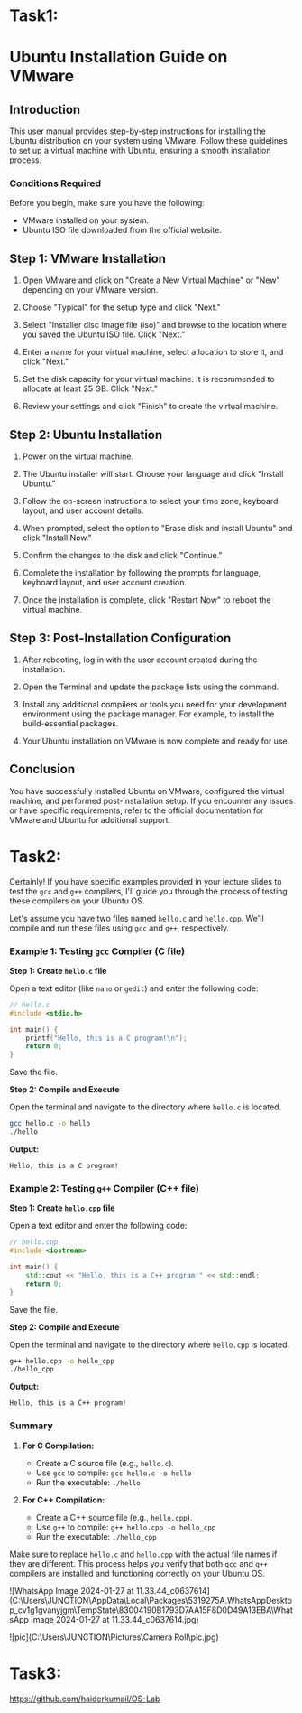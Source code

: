 # Task1:

# Ubuntu Installation Guide on VMware

## Introduction

This user manual provides step-by-step instructions for installing the Ubuntu distribution on your system using VMware. Follow these guidelines to set up a virtual machine with Ubuntu, ensuring a smooth installation process.

### Conditions Required

Before you begin, make sure you have the following:

- VMware installed on your system.
- Ubuntu ISO file downloaded from the official website.

## Step 1: VMware Installation

1. Open VMware and click on "Create a New Virtual Machine" or "New" depending on your VMware version.

2. Choose "Typical" for the setup type and click "Next."

3. Select "Installer disc image file (iso)" and browse to the location where you saved the Ubuntu ISO file. Click "Next."

4. Enter a name for your virtual machine, select a location to store it, and click "Next."

5. Set the disk capacity for your virtual machine. It is recommended to allocate at least 25 GB. Click "Next."

6. Review your settings and click "Finish" to create the virtual machine.

## Step 2: Ubuntu Installation

1. Power on the virtual machine.

2. The Ubuntu installer will start. Choose your language and click "Install Ubuntu."

3. Follow the on-screen instructions to select your time zone, keyboard layout, and user account details.

4. When prompted, select the option to "Erase disk and install Ubuntu" and click "Install Now."

5. Confirm the changes to the disk and click "Continue."

6. Complete the installation by following the prompts for language, keyboard layout, and user account creation.

7. Once the installation is complete, click "Restart Now" to reboot the virtual machine.

## Step 3: Post-Installation Configuration

1. After rebooting, log in with the user account created during the installation.

2. Open the Terminal and update the package lists using the command.
   
3. Install any additional compilers or tools you need for your development environment using the package manager. For example, to install the build-essential packages.
   
4. Your Ubuntu installation on VMware is now complete and ready for use.

## Conclusion

You have successfully installed Ubuntu on VMware, configured the virtual machine, and performed post-installation setup. If you encounter any issues or have specific requirements, refer to the official documentation for VMware and Ubuntu for additional support.

# Task2:

Certainly! If you have specific examples provided in your lecture slides to test the `gcc` and `g++` compilers, I'll guide you through the process of testing these compilers on your Ubuntu OS.

Let's assume you have two files named `hello.c` and `hello.cpp`. We'll compile and run these files using `gcc` and `g++`, respectively.

### Example 1: Testing `gcc` Compiler (C file)

**Step 1: Create `hello.c` file**

Open a text editor (like `nano` or `gedit`) and enter the following code:

```c
// hello.c
#include <stdio.h>

int main() {
    printf("Hello, this is a C program!\n");
    return 0;
}
```

Save the file.

**Step 2: Compile and Execute**

Open the terminal and navigate to the directory where `hello.c` is located.

```bash
gcc hello.c -o hello
./hello
```

**Output:**
```
Hello, this is a C program!
```

### Example 2: Testing `g++` Compiler (C++ file)

**Step 1: Create `hello.cpp` file**

Open a text editor and enter the following code:

```cpp
// hello.cpp
#include <iostream>

int main() {
    std::cout << "Hello, this is a C++ program!" << std::endl;
    return 0;
}
```

Save the file.

**Step 2: Compile and Execute**

Open the terminal and navigate to the directory where `hello.cpp` is located.

```bash
g++ hello.cpp -o hello_cpp
./hello_cpp
```

**Output:**
```
Hello, this is a C++ program!
```

### Summary

1. **For C Compilation:**
   - Create a C source file (e.g., `hello.c`).
   - Use `gcc` to compile: `gcc hello.c -o hello`
   - Run the executable: `./hello`

2. **For C++ Compilation:**
   - Create a C++ source file (e.g., `hello.cpp`).
   - Use `g++` to compile: `g++ hello.cpp -o hello_cpp`
   - Run the executable: `./hello_cpp`

Make sure to replace `hello.c` and `hello.cpp` with the actual file names if they are different. This process helps you verify that both `gcc` and `g++` compilers are installed and functioning correctly on your Ubuntu OS.

![WhatsApp Image 2024-01-27 at 11.33.44_c0637614](C:\Users\JUNCTION\AppData\Local\Packages\5319275A.WhatsAppDesktop_cv1g1gvanyjgm\TempState\83004190B1793D7AA15F8D0D49A13EBA\WhatsApp Image 2024-01-27 at 11.33.44_c0637614.jpg)

![pic](C:\Users\JUNCTION\Pictures\Camera Roll\pic.jpg)



# Task3:

https://github.com/haiderkumail/OS-Lab
